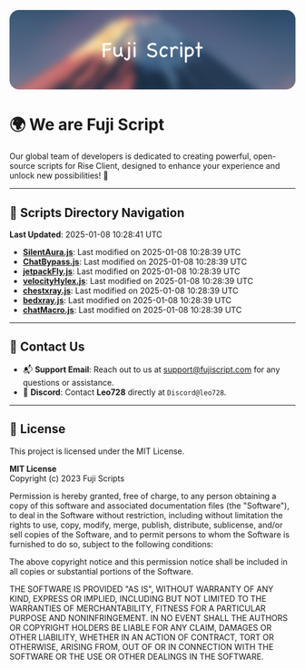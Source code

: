 ![Banner](.github/b.webp)

# 🌍 **We are Fuji Script**

Our global team of developers is dedicated to creating powerful, open-source scripts for Rise Client, designed to enhance your experience and unlock new possibilities! 🌟

---
<!-- SCRIPTS_NAVIGATION_START -->
## 📂 **Scripts Directory Navigation**

**Last Updated**: 2025-01-08 10:28:41 UTC

- **[SilentAura.js](scripts/SilentAura.js)**: Last modified on 2025-01-08 10:28:39 UTC
- **[ChatBypass.js](scripts/ChatBypass.js)**: Last modified on 2025-01-08 10:28:39 UTC
- **[jetpackFly.js](scripts/jetpackFly.js)**: Last modified on 2025-01-08 10:28:39 UTC
- **[velocityHylex.js](scripts/velocityHylex.js)**: Last modified on 2025-01-08 10:28:39 UTC
- **[chestxray.js](scripts/chestxray.js)**: Last modified on 2025-01-08 10:28:39 UTC
- **[bedxray.js](scripts/bedxray.js)**: Last modified on 2025-01-08 10:28:39 UTC
- **[chatMacro.js](scripts/chatMacro.js)**: Last modified on 2025-01-08 10:28:39 UTC

<!-- SCRIPTS_NAVIGATION_END -->

---

## 💬 **Contact Us**  
- 📬 **Support Email**: Reach out to us at [support@fujiscript.com](mailto:support@fujiscript.com) for any questions or assistance.  
- 💬 **Discord**: Contact **Leo728** directly at `Discord@leo728`.

---

## 📜 **License**

This project is licensed under the MIT License.  

**MIT License**  
Copyright (c) 2023 Fuji Scripts  

Permission is hereby granted, free of charge, to any person obtaining a copy of this software and associated documentation files (the "Software"), to deal in the Software without restriction, including without limitation the rights to use, copy, modify, merge, publish, distribute, sublicense, and/or sell copies of the Software, and to permit persons to whom the Software is furnished to do so, subject to the following conditions:  

The above copyright notice and this permission notice shall be included in all copies or substantial portions of the Software.  

THE SOFTWARE IS PROVIDED "AS IS", WITHOUT WARRANTY OF ANY KIND, EXPRESS OR IMPLIED, INCLUDING BUT NOT LIMITED TO THE WARRANTIES OF MERCHANTABILITY, FITNESS FOR A PARTICULAR PURPOSE AND NONINFRINGEMENT. IN NO EVENT SHALL THE AUTHORS OR COPYRIGHT HOLDERS BE LIABLE FOR ANY CLAIM, DAMAGES OR OTHER LIABILITY, WHETHER IN AN ACTION OF CONTRACT, TORT OR OTHERWISE, ARISING FROM, OUT OF OR IN CONNECTION WITH THE SOFTWARE OR THE USE OR OTHER DEALINGS IN THE SOFTWARE.  

